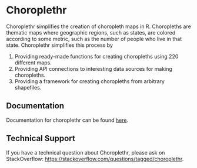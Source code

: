# Choroplethr

Choroplethr simplifies the creation of choropleth maps in R. Choropleths are thematic maps where geographic regions, such as states, are colored according to some metric, such as the number of people who live in that state. Choroplethr simplifies this process by
    
1. Providing ready-made functions for creating choropleths using 220 different maps.
2. Providing API connections to interesting data sources for making choropleths.
3. Providing a framework for creating choropleths from arbitrary shapefiles.

## Documentation

Documentation for choroplethr can be found [here](https://github.com/arilamstein/choroplethr).

## Technical Support

If you have a technical question about Choroplethr, please ask on StackOverflow: https://stackoverflow.com/questions/tagged/choroplethr.
